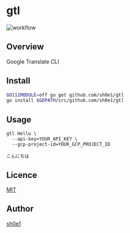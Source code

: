 # gtl

![workflow](https://github.com/sh0e1/gtl/workflows/workflow/badge.svg)

## Overview

Google Translate CLI

## Install

```bash
GO111MODULE=off go get github.com/sh0e1/gtl
go install $GOPATH/src/github.com/sh0e1/gtl
```

## Usage

```
gtl Hello \
  --api-key=YOUR_API_KEY \
  --gcp-project-id=YOUR_GCP_PROJECT_ID

こんにちは
```

## Licence

[MIT](https://github.com/sh0e1/gtl/blob/master/LICENSE)

## Author

[sh0e1](https://github.com/sh0e1)
